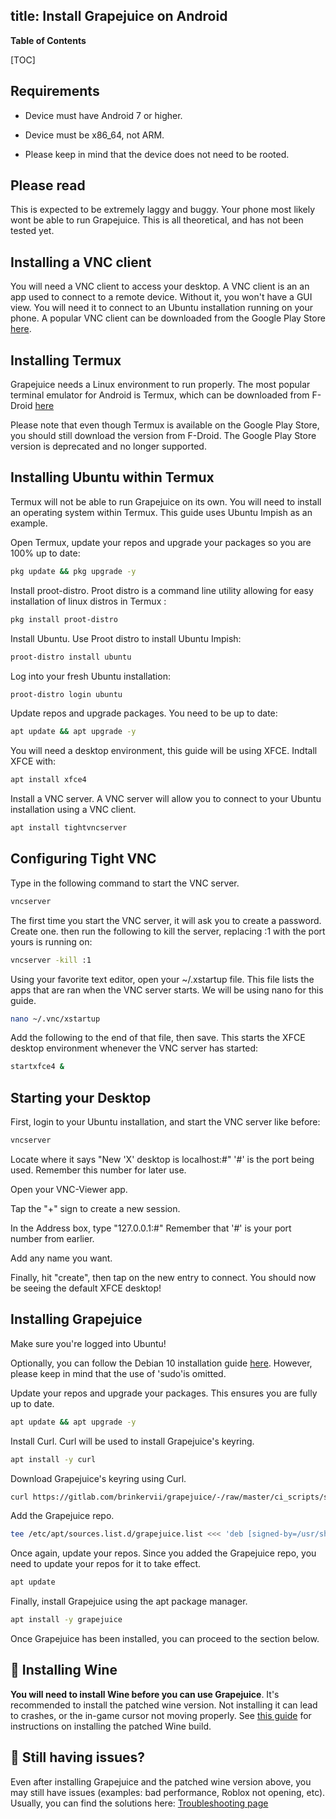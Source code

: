 title: Install Grapejuice on Android
---

**Table of Contents**

[TOC]

## Requirements

- Device must have Android 7 or higher.
- Device must be x86_64, not ARM.

- Please keep in mind that the device does not need to be rooted.

## Please read

This is expected to be extremely laggy and buggy. Your phone most likely wont be able to run Grapejuice. This is all theoretical, and has not been tested yet.

## Installing a VNC client

You will need a VNC client to access your desktop. A VNC client is an an app used to connect to a remote device. Without it, you won't have a GUI view. You will need it to connect to an Ubuntu installation running on your phone. A popular VNC client can be downloaded from the Google Play Store [here](https://play.google.com/store/apps/details?id=com.realvnc.viewer.android&hl=en_US&gl=US).

## Installing Termux

Grapejuice needs a Linux environment to run properly. The most popular terminal emulator for Android is Termux, which can be downloaded from F-Droid [here](https://f-droid.org/en/packages/com.termux/)

Please note that even though Termux is available on the Google Play Store, you should still download the version from F-Droid. The Google Play Store version is deprecated and no longer supported.

## Installing Ubuntu within Termux

Termux will not be able to run Grapejuice on its own. You will need to install an operating system within Termux. This guide uses Ubuntu Impish as an example.

Open Termux, update your repos and upgrade your packages so you are 100% up to date:

```sh
pkg update && pkg upgrade -y
```

Install proot-distro. Proot distro is a command line utility allowing for easy installation of linux distros in Termux :

```sh
pkg install proot-distro
```

Install Ubuntu. Use Proot distro to install Ubuntu Impish:

```sh
proot-distro install ubuntu
```

Log into your fresh Ubuntu installation:

```sh
proot-distro login ubuntu
```

Update repos and upgrade packages. You need to be up to date:

```sh
apt update && apt upgrade -y
```

You will need a desktop environment, this guide will be using XFCE. Indtall XFCE with:

```sh
apt install xfce4
```

Install a VNC server. A VNC server will allow you to connect to your Ubuntu installation using a VNC client.

```sh
apt install tightvncserver
```

## Configuring Tight VNC

Type in the following command to start the VNC server.

```sh
vncserver
```

The first time you start the VNC server, it will ask you to create a password. Create one. then run the following to kill the server, replacing :1 with the port yours is running on:

```sh
vncserver -kill :1
```

Using your favorite text editor, open your ~/.xstartup file. This file lists the apps that are ran when the VNC server starts. We will be using nano for this guide.

```sh
nano ~/.vnc/xstartup
```

Add the following to the end of that file, then save. This starts the XFCE desktop environment whenever the VNC server has started:

```sh
startxfce4 &
```

## Starting your Desktop

First, login to your Ubuntu installation, and start the VNC server like before:

```sh
vncserver
```

Locate where it says "New 'X' desktop is localhost:#" '#' is the port being used. Remember this number for later use.

Open your VNC-Viewer app.

Tap the "+" sign to create a new session.

In the Address box, type "127.0.0.1:#" Remember that '#' is your port number from earlier.

Add any name you want.

Finally, hit "create", then tap on the new entry to connect. You should now be seeing the default XFCE desktop!

## Installing Grapejuice

Make sure you're logged into Ubuntu!

Optionally, you can follow the Debian 10 installation guide [here](Installing-from-package). However, please keep in mind that the use of 'sudo'is omitted.

Update your repos and upgrade your packages. This ensures you are fully up to date.

```sh
apt update && apt upgrade -y
```

Install Curl. Curl will be used to install Grapejuice's keyring.

```sh
apt install -y curl
```

Download Grapejuice's keyring using Curl.

```sh
curl https://gitlab.com/brinkervii/grapejuice/-/raw/master/ci_scripts/signing_keys/public_key.gpg | sudo tee /usr/share/keyrings/grapejuice-archive-keyring.gpg > /dev/null
```

Add the Grapejuice repo.

```sh
tee /etc/apt/sources.list.d/grapejuice.list <<< 'deb [signed-by=/usr/share/keyrings/grapejuice-archive-keyring.gpg] https://brinkervii.gitlab.io/grapejuice/repositories/debian/ universal main' > /dev/null
```

Once again, update your repos. Since you added the Grapejuice repo, you need to update your repos for it to take effect.

```sh
apt update
```

Finally, install Grapejuice using the apt package manager.

```sh
apt install -y grapejuice
```

Once Grapejuice has been installed, you can proceed to the section below.

## 🍷 Installing Wine

**You will need to install Wine before you can use Grapejuice**.
It's recommended to install the patched wine version. Not installing it can lead to crashes, or the in-game cursor not moving properly.
See [this guide](Installing-Wine) for instructions on installing the patched Wine build.

## 🤔 Still having issues?

Even after installing Grapejuice and the patched wine version above, you may still have issues (examples: bad performance, Roblox not opening, etc). Usually, you can find the solutions here: [Troubleshooting page](Troubleshooting)
